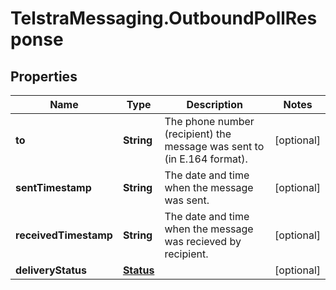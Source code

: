 # TelstraMessaging.OutboundPollResponse

## Properties

Name | Type | Description | Notes
------------ | ------------- | ------------- | -------------
**to** | **String** | The phone number (recipient) the message was sent to (in E.164 format).  | [optional] 
**sentTimestamp** | **String** | The date and time when the message was sent. | [optional] 
**receivedTimestamp** | **String** | The date and time when the message was recieved by recipient. | [optional] 
**deliveryStatus** | [**Status**](Status.md) |  | [optional] 


